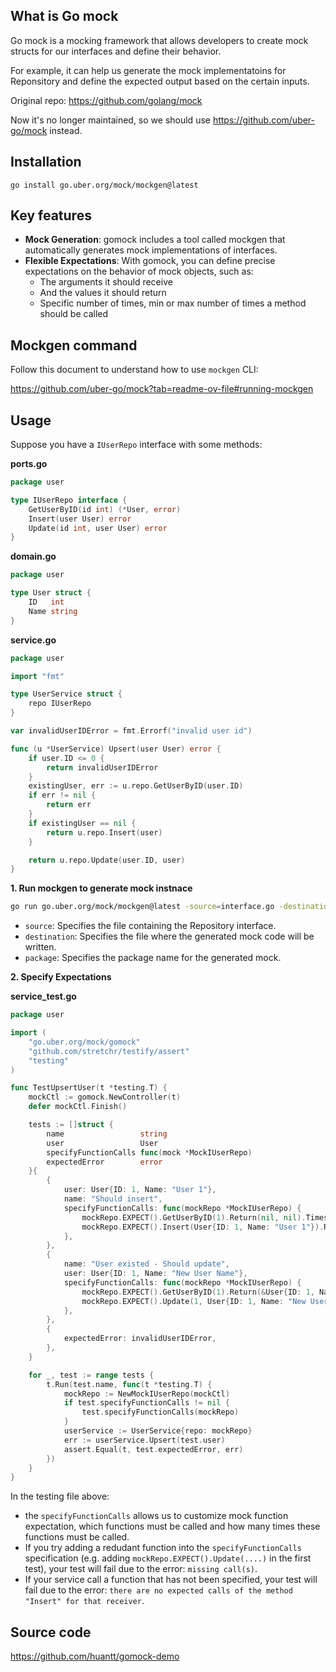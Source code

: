 ## What is Go mock
Go mock is a mocking framework that allows developers to create mock structs for our interfaces and define their behavior. 

For example, it can help us generate the mock implementatoins for Reponsitory and define the expected output based on the certain inputs.

Original repo: https://github.com/golang/mock

Now it's no longer maintained, so we should use https://github.com/uber-go/mock instead.

## Installation
```shell
go install go.uber.org/mock/mockgen@latest
```

## Key features
- **Mock Generation**: gomock includes a tool called mockgen that automatically generates mock implementations of interfaces.
- **Flexible Expectations**: With gomock, you can define precise expectations on the behavior of mock objects, such as:
    - The arguments it should receive
    - And the values it should return
    - Specific number of times, min or max number of times a method should be called
    
## Mockgen command
Follow this document to understand how to use `mockgen` CLI:

https://github.com/uber-go/mock?tab=readme-ov-file#running-mockgen

## Usage
Suppose you have a `IUserRepo` interface with some methods:

**ports.go**
```go
package user

type IUserRepo interface {
	GetUserByID(id int) (*User, error)
	Insert(user User) error
	Update(id int, user User) error
}
```

**domain.go**
```go
package user

type User struct {
	ID   int
	Name string
}

```

**service.go**

```go
package user

import "fmt"

type UserService struct {
	repo IUserRepo
}

var invalidUserIDError = fmt.Errorf("invalid user id")

func (u *UserService) Upsert(user User) error {
	if user.ID <= 0 {
		return invalidUserIDError
	}
	existingUser, err := u.repo.GetUserByID(user.ID)
	if err != nil {
		return err
	}
	if existingUser == nil {
		return u.repo.Insert(user)
	}

	return u.repo.Update(user.ID, user)
}

```

**1. Run mockgen to generate mock instnace**
```bash
go run go.uber.org/mock/mockgen@latest -source=interface.go -destination=mock.go -package=user
```

- `source`: Specifies the file containing the Repository interface.
- `destination`: Specifies the file where the generated mock code will be written.
- `package`: Specifies the package name for the generated mock.

**2. Specify Expectations**

**service_test.go**

```go
package user

import (
	"go.uber.org/mock/gomock"
	"github.com/stretchr/testify/assert"
	"testing"
)

func TestUpsertUser(t *testing.T) {
	mockCtl := gomock.NewController(t)
	defer mockCtl.Finish()

	tests := []struct {
		name                 string
		user                 User
		specifyFunctionCalls func(mock *MockIUserRepo)
		expectedError        error
	}{
		{
			user: User{ID: 1, Name: "User 1"},
			name: "Should insert",
			specifyFunctionCalls: func(mockRepo *MockIUserRepo) {
				mockRepo.EXPECT().GetUserByID(1).Return(nil, nil).Times(1)
				mockRepo.EXPECT().Insert(User{ID: 1, Name: "User 1"}).Return(nil).Times(1)
			},
		},
		{
			name: "User existed - Should update",
			user: User{ID: 1, Name: "New User Name"},
			specifyFunctionCalls: func(mockRepo *MockIUserRepo) {
				mockRepo.EXPECT().GetUserByID(1).Return(&User{ID: 1, Name: "User 1"}, nil).Times(1)
				mockRepo.EXPECT().Update(1, User{ID: 1, Name: "New User Name"}).Return(nil).Times(1)
			},
		},
		{
			expectedError: invalidUserIDError,
		},
	}

	for _, test := range tests {
		t.Run(test.name, func(t *testing.T) {
			mockRepo := NewMockIUserRepo(mockCtl)
			if test.specifyFunctionCalls != nil {
				test.specifyFunctionCalls(mockRepo)
			}
			userService := UserService{repo: mockRepo}
			err := userService.Upsert(test.user)
			assert.Equal(t, test.expectedError, err)
		})
	}
}

```

In the testing file above:
- the `specifyFunctionCalls` allows us to customize mock function expectation, which functions must be called and how many times these functions must be called.
- If you try adding a redudant function into the `specifyFunctionCalls` specification (e.g. adding `mockRepo.EXPECT().Update(....)` in the first test), your test will fail due to the error: `missing call(s)`.
- If your service call a function that has not been specified, your test will fail due to the error: `there are no expected calls of the method "Insert" for that receiver`.


## Source code

https://github.com/huantt/gomock-demo